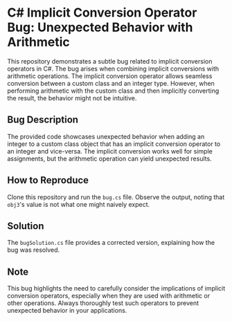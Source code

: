 # C# Implicit Conversion Operator Bug: Unexpected Behavior with Arithmetic

This repository demonstrates a subtle bug related to implicit conversion operators in C#.  The bug arises when combining implicit conversions with arithmetic operations.  The implicit conversion operator allows seamless conversion between a custom class and an integer type. However, when performing arithmetic with the custom class and then implicitly converting the result, the behavior might not be intuitive.

## Bug Description
The provided code showcases unexpected behavior when adding an integer to a custom class object that has an implicit conversion operator to an integer and vice-versa. The implicit conversion works well for simple assignments, but the arithmetic operation can yield unexpected results.

## How to Reproduce
Clone this repository and run the `bug.cs` file.  Observe the output, noting that `obj3`'s value is not what one might naively expect.

## Solution
The `bugSolution.cs` file provides a corrected version, explaining how the bug was resolved.

## Note
This bug highlights the need to carefully consider the implications of implicit conversion operators, especially when they are used with arithmetic or other operations. Always thoroughly test such operators to prevent unexpected behavior in your applications.